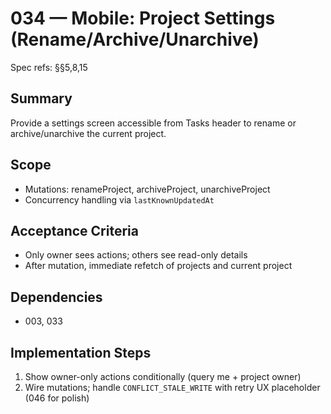 # 034 — Mobile: Project Settings (Rename/Archive/Unarchive)

Spec refs: §§5,8,15

## Summary
Provide a settings screen accessible from Tasks header to rename or archive/unarchive the current project.

## Scope
- Mutations: renameProject, archiveProject, unarchiveProject
- Concurrency handling via `lastKnownUpdatedAt`

## Acceptance Criteria
- Only owner sees actions; others see read-only details
- After mutation, immediate refetch of projects and current project

## Dependencies
- 003, 033

## Implementation Steps
1) Show owner-only actions conditionally (query me + project owner)
2) Wire mutations; handle `CONFLICT_STALE_WRITE` with retry UX placeholder (046 for polish)
